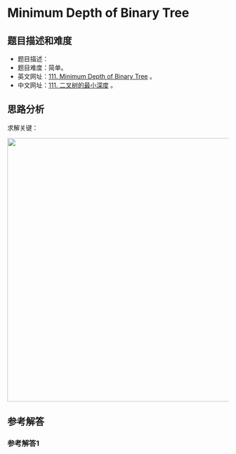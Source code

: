 # Minimum Depth of Binary Tree

## 题目描述和难度
+ 题目描述：
+ 题目难度：简单。
+ 英文网址：[111. Minimum Depth of Binary Tree](https://leetcode.com/problems/minimum-depth-of-binary-tree/description/)  。
+ 中文网址：[111. 二叉树的最小深度](https://leetcode-cn.com/problems/minimum-depth-of-binary-tree/description/)  。
## 思路分析
求解关键：

<img src="https://liweiwei1419.github.io/images/leetcode-solution/" width="600">

## 参考解答
### 参考解答1

```java

```